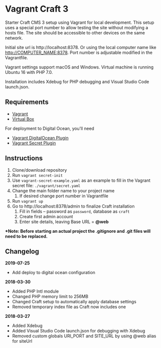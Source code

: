 # Vagrant Craft 3

Starter Craft CMS 3 setup using Vagrant for local development. This setup uses a special port number to allow testing the site without modifying a hosts file. The site should be accessible to other devices on the same network.

Initial site url is http://localhost:8378. Or using the local computer name like [http://COMPUTER_NAME:8378](http://COMPUTER_NAME:8378). Port number is adjustable modified in the Vagrantfile.

Vagrant settings support macOS and Windows. Virtual machine is running Ubuntu 16 with PHP 7.0. 

Installation includes Xdebug for PHP debugging and Visual Studio Code launch.json.

## Requirements

- [Vagrant](https://www.vagrantup.com/)
- [Virtual Box](https://www.virtualbox.org/)

For deployment to Digital Ocean, you'll need

- [Vagrant DigitalOcean Plugin](https://github.com/devopsgroup-io/vagrant-digitalocean)
- [Vagrant Secret Plugin](https://github.com/tcnksm/vagrant-secret)

## Instructions

1. Clone/download repository
1. Run `vagrant secret-init`
1. Use `vagrant-secret-example.yaml` as an example to fill in the Vagrant secret file: `./vagrant/secret.yaml`
1. Change the main folder name to your project name
	1. If desired change port number in Vagrantfile
1. Run `vagrant up`
1. Go to http://localhost:8378/admin to finalize Craft installation
   1. Fill in fields – password as `password`, database as `craft`
   1. Create first admin account
   1. Enter site details, leaving Base URL = **@web**

**\*Note: Before starting an actual project the .gitignore and .git files will need to be replaced.**

## Changelog

**2019-07-25**

- Add deploy to digital ocean configuration

**2018-03-30**

- Added PHP Intl module
- Changed PHP memory limit to 256MB
- Changed Craft setup to automatically apply database settings
- Removed temporary index file as Craft now includes one

**2018-03-27**

- Added Xdebug
- Added Visual Studio Code launch.json for debugging with Xdebug
- Removed custom globals URI_PORT and SITE_URL by using @web alias for siteUrl
